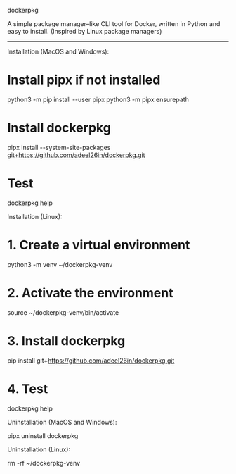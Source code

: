 dockerpkg

A simple package manager–like CLI tool for Docker, written in Python and easy to install. (Inspired by Linux package managers)

---

Installation (MacOS and Windows):

# Install pipx if not installed
python3 -m pip install --user pipx
python3 -m pipx ensurepath

# Install dockerpkg
pipx install --system-site-packages git+https://github.com/adeel26in/dockerpkg.git

# Test
dockerpkg help

Installation (Linux):

# 1. Create a virtual environment
python3 -m venv ~/dockerpkg-venv

# 2. Activate the environment
source ~/dockerpkg-venv/bin/activate

# 3. Install dockerpkg
pip install git+https://github.com/adeel26in/dockerpkg.git

# 4. Test
dockerpkg help

Uninstallation (MacOS and Windows):

pipx uninstall dockerpkg

Uninstallation (Linux):

rm -rf ~/dockerpkg-venv

